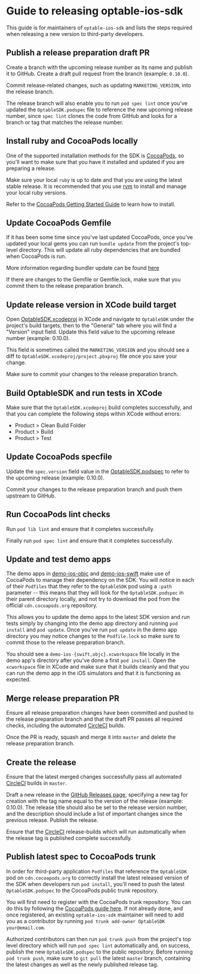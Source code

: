 # Guide to releasing optable-ios-sdk

This guide is for maintainers of `optable-ios-sdk` and lists the steps required when releasing a new version to third-party developers.

## Publish a release preparation draft PR

Create a branch with the upcoming release number as its name and publish it to GitHub. Create a draft pull request from the branch (example: `0.10.0`).

Commit release-related changes, such as updating `MARKETING_VERSION`, into the release branch.

The release branch will also enable you to run `pod spec lint` once you've updated the `OptableSDK.podspec` file to reference the new upcoming release number, since `spec lint` clones the code from GitHub and looks for a branch or tag that matches the release number.

## Install ruby and CocoaPods locally

One of the supported installation methods for the SDK is [CocoaPods](https://cocoapods.org/), so you'll want to make sure that you have it installed and updated if you are preparing a release.

Make sure your local `ruby` is up to date and that you are using the latest stable release. It is recommended that you use [rvm](https://rvm.io/) to install and manage your local ruby versions.

Refer to the [CocoaPods Getting Started Guide](https://guides.cocoapods.org/using/getting-started.html) to learn how to install.

## Update CocoaPods Gemfile

If it has been some time since you've last updated CocoaPods, once you've updated your local gems you can run `bundle update` from the project's top-level directory. This will update all ruby dependencies that are bundled when CocoaPods is run.

More information regarding bundler update can be found [here](https://bundler.io/man/bundle-update.1.html)

If there are changes to the Gemfile or Gemfile.lock, make sure that you commit them to the release preparation branch.

## Update release version in XCode build target

Open [OptableSDK.xcodeproj](https://github.com/Optable/optable-ios-sdk/tree/master/OptableSDK.xcodeproj) in XCode and navigate to `OptableSDK` under the project's build targets, then to the "General" tab where you will find a "Version" input field. Update this field value to the upcoming release number (example: 0.10.0).

This field is sometimes called the `MARKETING_VERSION` and you should see a diff to `OptableSDK.xcodeproj/project.pbxproj` file once you save your change.

Make sure to commit your changes to the release preparation branch.

## Build OptableSDK and run tests in XCode

Make sure that the `OptableSDK.xcodeproj` build completes successfully, and that you can complete the following steps within XCode without errors:

- Product > Clean Build Folder
- Product > Build
- Product > Test

## Update CocoaPods specfile

Update the `spec.version` field value in the [OptableSDK.podspec](https://github.com/Optable/optable-ios-sdk/blob/master/OptableSDK.podspec) to refer to the upcoming release (example: 0.10.0).

Commit your changes to the release preparation branch and push them upstream to GitHub.

## Run CocoaPods lint checks

Run `pod lib lint` and ensure that it completes successfully.

Finally run `pod spec lint` and ensure that it completes successfully.

## Update and test demo apps

The demo apps in [demo-ios-objc](https://github.com/Optable/optable-ios-sdk/tree/master/demo-ios-objc) and [demo-ios-swift](https://github.com/Optable/optable-ios-sdk/tree/master/demo-ios-swift) make use of CocoaPods to manage their dependency on the SDK. You will notice in each of their `Podfiles` that they refer to the `OptableSDK` pod using a `:path` parameter -- this means that they will look for the `OptableSDK.podspec` in their parent directory locally, and not try to download the pod from the official `cdn.cocoapods.org` repository.

This allows you to update the demo apps to the latest SDK version and run tests simply by changing into the demo app directory and running `pod install` and `pod update`. Once you've run `pod update` in the demo app directory you may notice changes to the `Podfile.lock` so make sure to commit those to the release preparation branch.

You should see a `demo-ios-{swift,objc}.xcworkspace` file locally in the demo app's directory after you've done a first `pod install`. Open the `xcworkspace` file in XCode and make sure that it builds cleanly and that you can run the demo app in the iOS simulators and that it is functioning as expected.

## Merge release preparation PR

Ensure all release preparation changes have been committed and pushed to the release preparation branch and that the draft PR passes all required checks, including the automated [CircleCI](https://app.circleci.com/pipelines/github/Optable/optable-ios-sdk) builds.

Once the PR is ready, squash and merge it into `master` and delete the release preparation branch.

## Create the release

Ensure that the latest merged changes successfully pass all automated [CircleCI](https://app.circleci.com/pipelines/github/Optable/optable-ios-sdk) builds in `master`.

Draft a new release in the [GitHub Releases page](https://github.com/Optable/optable-ios-sdk/releases), specifying a new tag for creation with the tag name equal to the version of the release (example: 0.10.0). The release title should also be set to the release version number, and the description should include a list of important changes since the previous release. Publish the release.

Ensure that the [CircleCI](https://app.circleci.com/pipelines/github/Optable/optable-ios-sdk) release-builds which will run automatically when the release tag is published complete successfully.

## Publish latest spec to CocoaPods trunk

In order for third-party application `Podfiles` that reference the `OptableSDK` pod on `cdn.cocoapods.org` to correctly install the latest released version of the SDK when developers run `pod install`, you'll need to push the latest `OptableSDK.podspec` to the CocoaPods public trunk repository.

You will first need to register with the CocoaPods trunk repository. You can do this by following the [CocoaPods guide here](https://guides.cocoapods.org/making/getting-setup-with-trunk.html). If not already done, and once registered, an existing `optable-ios-sdk` maintainer will need to add you as a contributor by running `pod trunk add-owner OptableSDK your@email.com`.

Authorized contributors can then run `pod trunk push` from the project's top level directory which will run `pod spec lint` automatically and, on success, publish the new `OptableSDK.podspec` to the public repository. Before running `pod trunk push`, make sure to `git pull` the latest `master` branch, containing the latest changes as well as the newly published release tag.
